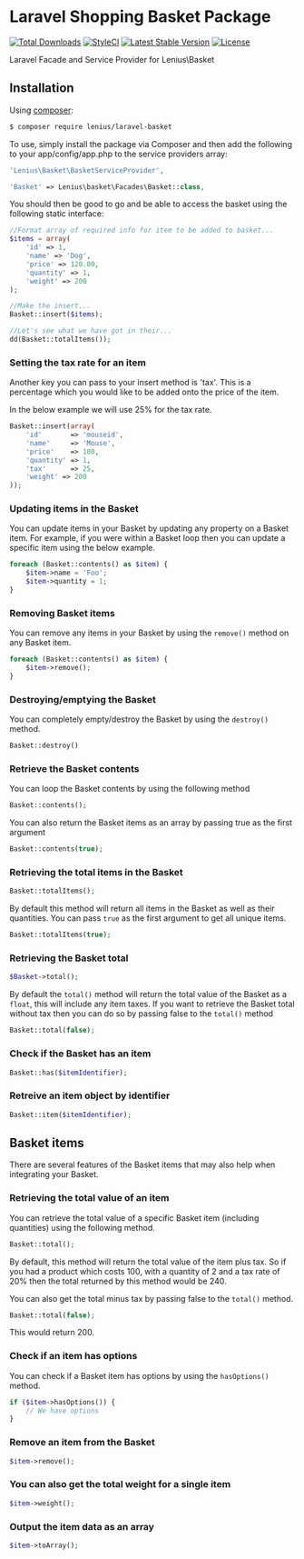 Laravel Shopping Basket Package
============
[![Total Downloads](https://poser.pugx.org/lenius/laravel-basket/downloads.svg)](https://packagist.org/packages/lenius/laravel-basket) [![StyleCI](https://styleci.io/repos/12018252/shield)](https://styleci.io/repos/12018252) [![Latest Stable Version](https://poser.pugx.org/Lenius/laravel-basket/v/stable)](https://packagist.org/packages/Lenius/laravel-basket) [![License](https://poser.pugx.org/Lenius/laravel-basket/license)](https://packagist.org/packages/Lenius/laravel-basket)

Laravel Facade and Service Provider for Lenius\Basket

## Installation

Using [composer](https://packagist.org/packages/lenius/laravel-basket):

```bash
$ composer require lenius/laravel-basket
```

To use, simply install the package via Composer and then add the following to your app/config/app.php to the service providers array:

```php
'Lenius\Basket\BasketServiceProvider',

'Basket' => Lenius\basket\Facades\Basket::class,
```

You should then be good to go and be able to access the basket using the following static interface:

```php
//Format array of required info for item to be added to basket...
$items = array(
	'id' => 1,
	'name' => 'Dog',
	'price' => 120.00,
	'quantity' => 1,
    'weight' => 200
);

//Make the insert...
Basket::insert($items);

//Let's see what we have got in their...
dd(Basket::totalItems());
```

### Setting the tax rate for an item
Another key you can pass to your insert method is 'tax'. This is a percentage which you would like to be added onto
the price of the item.

In the below example we will use 25% for the tax rate.

```php
Basket::insert(array(
    'id'       => 'mouseid',
    'name'     => 'Mouse',
    'price'    => 100,
    'quantity' => 1,
    'tax'      => 25,
    'weight' => 200
));
```

### Updating items in the Basket
You can update items in your Basket by updating any property on a Basket item. For example, if you were within a
Basket loop then you can update a specific item using the below example.
```php
foreach (Basket::contents() as $item) {
    $item->name = 'Foo';
    $item->quantity = 1;
}
```

### Removing Basket items
You can remove any items in your Basket by using the ```remove()``` method on any Basket item.
```php
foreach (Basket::contents() as $item) {
    $item->remove();
}
```

### Destroying/emptying the Basket
You can completely empty/destroy the Basket by using the ```destroy()``` method.
```php
Basket::destroy()
```

### Retrieve the Basket contents
You can loop the Basket contents by using the following method
```php
Basket::contents();
```

You can also return the Basket items as an array by passing true as the first argument
```php
Basket::contents(true);
```

### Retrieving the total items in the Basket
```php
Basket::totalItems();
```

By default this method will return all items in the Basket as well as their quantities. You can pass ```true```
as the first argument to get all unique items.
```php
Basket::totalItems(true);
```

### Retrieving the Basket total
```php
$Basket->total();
```

By default the ```total()``` method will return the total value of the Basket as a ```float```, this will include
any item taxes. If you want to retrieve the Basket total without tax then you can do so by passing false to the
```total()``` method
```php
Basket::total(false);
```

### Check if the Basket has an item
```php
Basket::has($itemIdentifier);
```

### Retreive an item object by identifier
```php
Basket::item($itemIdentifier);
```

## Basket items
There are several features of the Basket items that may also help when integrating your Basket.

### Retrieving the total value of an item
You can retrieve the total value of a specific Basket item (including quantities) using the following method.
```php
Basket::total();
```

By default, this method will return the total value of the item plus tax. So if you had a product which costs 100,
with a quantity of 2 and a tax rate of 20% then the total returned by this method would be 240.

You can also get the total minus tax by passing false to the ```total()``` method.
```php
Basket::total(false);
```

This would return 200.

### Check if an item has options
You can check if a Basket item has options by using the ```hasOptions()``` method.

```php
if ($item->hasOptions()) {
    // We have options
}
```

### Remove an item from the Basket
```php
$item->remove();
```

### You can also get the total weight for a single item
```php
$item->weight();
```

### Output the item data as an array
```php
$item->toArray();
```
